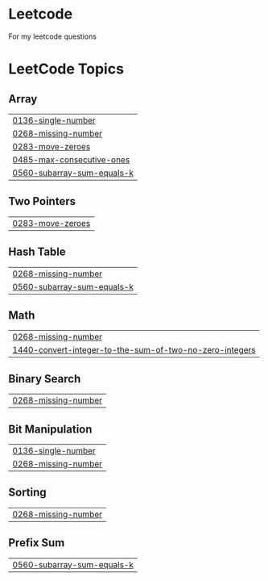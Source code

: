 # Leetcode
For my leetcode questions

<!---LeetCode Topics Start-->
# LeetCode Topics
## Array
|  |
| ------- |
| [0136-single-number](https://github.com/Looplover11/Leetcode/tree/master/0136-single-number) |
| [0268-missing-number](https://github.com/Looplover11/Leetcode/tree/master/0268-missing-number) |
| [0283-move-zeroes](https://github.com/Looplover11/Leetcode/tree/master/0283-move-zeroes) |
| [0485-max-consecutive-ones](https://github.com/Looplover11/Leetcode/tree/master/0485-max-consecutive-ones) |
| [0560-subarray-sum-equals-k](https://github.com/Looplover11/Leetcode/tree/master/0560-subarray-sum-equals-k) |
## Two Pointers
|  |
| ------- |
| [0283-move-zeroes](https://github.com/Looplover11/Leetcode/tree/master/0283-move-zeroes) |
## Hash Table
|  |
| ------- |
| [0268-missing-number](https://github.com/Looplover11/Leetcode/tree/master/0268-missing-number) |
| [0560-subarray-sum-equals-k](https://github.com/Looplover11/Leetcode/tree/master/0560-subarray-sum-equals-k) |
## Math
|  |
| ------- |
| [0268-missing-number](https://github.com/Looplover11/Leetcode/tree/master/0268-missing-number) |
| [1440-convert-integer-to-the-sum-of-two-no-zero-integers](https://github.com/Naveen-Sharma92/Leetcode/tree/master/1440-convert-integer-to-the-sum-of-two-no-zero-integers) |
## Binary Search
|  |
| ------- |
| [0268-missing-number](https://github.com/Looplover11/Leetcode/tree/master/0268-missing-number) |
## Bit Manipulation
|  |
| ------- |
| [0136-single-number](https://github.com/Looplover11/Leetcode/tree/master/0136-single-number) |
| [0268-missing-number](https://github.com/Looplover11/Leetcode/tree/master/0268-missing-number) |
## Sorting
|  |
| ------- |
| [0268-missing-number](https://github.com/Looplover11/Leetcode/tree/master/0268-missing-number) |
## Prefix Sum
|  |
| ------- |
| [0560-subarray-sum-equals-k](https://github.com/Looplover11/Leetcode/tree/master/0560-subarray-sum-equals-k) |
<!---LeetCode Topics End-->